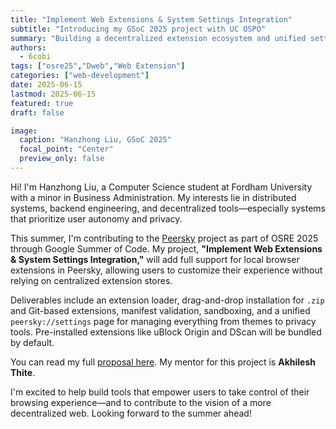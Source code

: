 ```yaml
---
title: "Implement Web Extensions & System Settings Integration"
subtitle: "Introducing my GSoC 2025 project with UC OSPO"
summary: "Building a decentralized extension ecosystem and unified settings panel for the Peersky browser."
authors:
  - 6cobi
tags: ["osre25","Dweb","Web Extension"]
categories: ["web-development"]
date: 2025-06-15
lastmod: 2025-06-15
featured: true
draft: false

image:
  caption: "Hanzhong Liu, GSoC 2025"
  focal_point: "Center"
  preview_only: false
---
```


Hi! I'm Hanzhong Liu, a Computer Science student at Fordham University with a minor in Business Administration. My interests lie in distributed systems, backend engineering, and decentralized tools—especially systems that prioritize user autonomy and privacy.

This summer, I'm contributing to the [Peersky](https://github.com/p2plabsxyz/peersky-browser) project as part of OSRE 2025 through Google Summer of Code. My project, **"Implement Web Extensions & System Settings Integration,"** will add full support for local browser extensions in Peersky, allowing users to customize their experience without relying on centralized extension stores.

Deliverables include an extension loader, drag-and-drop installation for `.zip` and Git-based extensions, manifest validation, sandboxing, and a unified `peersky://settings` page for managing everything from themes to privacy tools. Pre-installed extensions like uBlock Origin and DScan will be bundled by default.

You can read my full [proposal here](https://docs.google.com/document/d/1FQU2typchX08ly8lwk7nj8NcARNrTp0GomVICO4b53k/edit?tab=t.0#heading=h.nv2vmujhdrj). My mentor for this project is **Akhilesh Thite**.

I'm excited to help build tools that empower users to take control of their browsing experience—and to contribute to the vision of a more decentralized web. Looking forward to the summer ahead!



